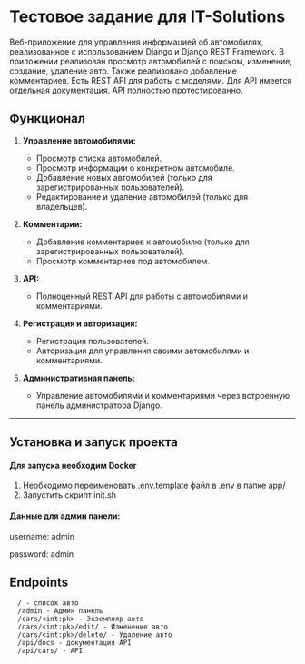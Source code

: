 # Тестовое задание для IT-Solutions #

Веб-приложение для управления информацией об автомобилях, реализованное с использованием Django и Django REST Framework.
В приложении реализован просмотр автомобилей с поиском, изменение, создание, удаление авто.
Также реализовано добавление комментариев. Есть REST API для работы с моделями. Для API имеется отдельная документация.
API полностью протестированно.




## Функционал

1. **Управление автомобилями:**
   - Просмотр списка автомобилей.
   - Просмотр информации о конкретном автомобиле.
   - Добавление новых автомобилей (только для зарегистрированных пользователей).
   - Редактирование и удаление автомобилей (только для владельцев).

2. **Комментарии:**
   - Добавление комментариев к автомобилю (только для зарегистрированных пользователей).
   - Просмотр комментариев под автомобилем.

3. **API:**
   - Полноценный REST API для работы с автомобилями и комментариями.

4. **Регистрация и авторизация:**
   - Регистрация пользователей.
   - Авторизация для управления своими автомобилями и комментариями.

5. **Административная панель:**
   - Управление автомобилями и комментариями через встроенную панель администратора Django.

---

## Установка и запуск проекта

#### Для запуска необходим Docker

1) Необходимо переименовать .env.template файл в .env в папке app/
2) Запустить скрипт init.sh

#### Данные для админ панели:
username: admin

password: admin


## Endpoints


```
  / - список авто
  /admin - Админ панель
  /cars/<int:pk> - Экземпляр авто
  /cars/<int:pk>/edit/ - Изменение авто
  /cars/<int:pk>/delete/ - Удаление авто
  /api/docs - документация API
  /api/cars/ - API
```


